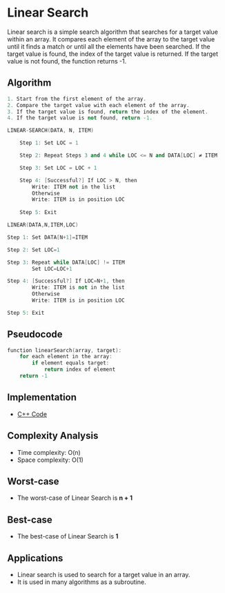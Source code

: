 # Linear Search

Linear search is a simple search algorithm that searches for a target value within an array. It compares each element of the array to the target value until it finds a match or until all the elements have been searched. If the target value is found, the index of the target value is returned. If the target value is not found, the function returns -1.

## Algorithm

```cpp
1. Start from the first element of the array.
2. Compare the target value with each element of the array.
3. If the target value is found, return the index of the element.
4. If the target value is not found, return -1.
```

```cpp
LINEAR-SEARCH(DATA, N, ITEM)

    Step 1: Set LOC = 1

    Step 2: Repeat Steps 3 and 4 while LOC <= N and DATA[LOC] ≠ ITEM

    Step 3: Set LOC = LOC + 1

    Step 4: [Successful?] If LOC > N, then
        Write: ITEM not in the list
        Otherwise
        Write: ITEM is in position LOC
        
    Step 5: Exit
```

```cpp
LINEAR(DATA,N,ITEM,LOC)

Step 1: Set DATA[N+1]=ITEM

Step 2: Set LOC=1

Step 3: Repeat while DATA[LOC] != ITEM
        Set LOC=LOC+1

Step 4: [Successful?] If LOC=N+1, then
        Write: ITEM is not in the list
        Otherwise
        Write: ITEM is in position LOC

Step 5: Exit

```

## Pseudocode

```cpp
function linearSearch(array, target):
    for each element in the array:
        if element equals target:
            return index of element
    return -1
```

## Implementation

- [C++ Code](https://github.com/Tayeb-Ahmed-TAS/DSA-with-CPP/blob/0ab4988cd4cf590d9bbfd38c45cfbee51a5e4279/Searching%20In%20Arrays/Linear%20Search/Linear_Search.cpp)

## Complexity Analysis

- Time complexity: O(n)
- Space complexity: O(1)

## Worst-case

- The worst-case of Linear Search is **n + 1**

## Best-case

- The best-case of Linear Search is **1**

## Applications

- Linear search is used to search for a target value in an array.
- It is used in many algorithms as a subroutine.
